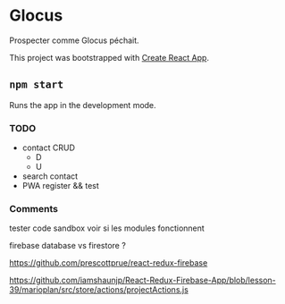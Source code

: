# Glocus

Prospecter comme Glocus péchait.

This project was bootstrapped with [Create React App](https://github.com/facebook/create-react-app).

## `npm start`

Runs the app in the development mode.

### TODO

- contact CRUD
  - D
  - U
- search contact
- PWA register && test

### Comments

tester code sandbox voir si les modules fonctionnent

firebase database vs firestore ?

https://github.com/prescottprue/react-redux-firebase

https://github.com/iamshaunjp/React-Redux-Firebase-App/blob/lesson-39/marioplan/src/store/actions/projectActions.js
